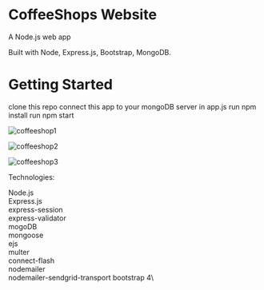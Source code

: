 # CoffeeShops Website
A Node.js web app

Built with Node, Express.js, Bootstrap, MongoDB.

# Getting Started
clone this repo
connect this app to your mongoDB server in app.js
run npm install
run npm start

![coffeeshop1](https://user-images.githubusercontent.com/64751116/101290267-8533c600-381a-11eb-9631-bacd3a69084c.png)

![coffeeshop2](https://user-images.githubusercontent.com/64751116/101290290-a7c5df00-381a-11eb-9118-524050853da6.png)

![coffeeshop3](https://user-images.githubusercontent.com/64751116/101290313-cfb54280-381a-11eb-9fde-76b5c244fb97.png)

Technologies:

Node.js\
Express.js\
express-session\
express-validator\
mogoDB\
mongoose\
ejs\
multer\
connect-flash\
nodemailer\
nodemailer-sendgrid-transport
bootstrap 4\
